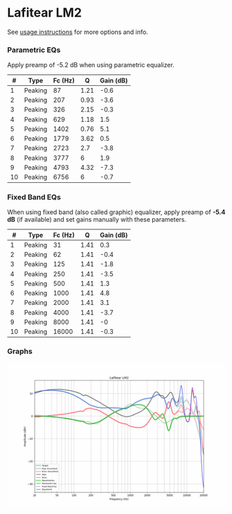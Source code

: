 # Lafitear LM2
See [usage instructions](https://github.com/jaakkopasanen/AutoEq#usage) for more options and info.

### Parametric EQs
Apply preamp of -5.2 dB when using parametric equalizer.

|   # | Type    |   Fc (Hz) |    Q |   Gain (dB) |
|-----|---------|-----------|------|-------------|
|   1 | Peaking |        87 | 1.21 |        -0.6 |
|   2 | Peaking |       207 | 0.93 |        -3.6 |
|   3 | Peaking |       326 | 2.15 |        -0.3 |
|   4 | Peaking |       629 | 1.18 |         1.5 |
|   5 | Peaking |      1402 | 0.76 |         5.1 |
|   6 | Peaking |      1779 | 3.62 |         0.5 |
|   7 | Peaking |      2723 | 2.7  |        -3.8 |
|   8 | Peaking |      3777 | 6    |         1.9 |
|   9 | Peaking |      4793 | 4.32 |        -7.3 |
|  10 | Peaking |      6756 | 6    |        -0.7 |

### Fixed Band EQs
When using fixed band (also called graphic) equalizer, apply preamp of **-5.4 dB** (if available) and set gains manually with these parameters.

|   # | Type    |   Fc (Hz) |    Q |   Gain (dB) |
|-----|---------|-----------|------|-------------|
|   1 | Peaking |        31 | 1.41 |         0.3 |
|   2 | Peaking |        62 | 1.41 |        -0.4 |
|   3 | Peaking |       125 | 1.41 |        -1.8 |
|   4 | Peaking |       250 | 1.41 |        -3.5 |
|   5 | Peaking |       500 | 1.41 |         1.3 |
|   6 | Peaking |      1000 | 1.41 |         4.8 |
|   7 | Peaking |      2000 | 1.41 |         3.1 |
|   8 | Peaking |      4000 | 1.41 |        -3.7 |
|   9 | Peaking |      8000 | 1.41 |        -0   |
|  10 | Peaking |     16000 | 1.41 |        -0.3 |

### Graphs
![](./Lafitear%20LM2.png)
